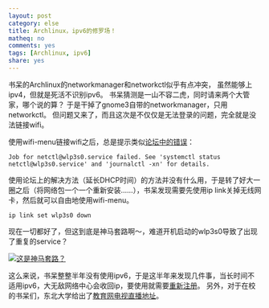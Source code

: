 ```yaml
---
layout: post 
category: else
title: Archlinux，ipv6的修罗场！
matheq: no
comments: yes
tags: [Archlinux, ipv6]
share: yes
---
```



书呆的Archlinux的networkmanager和networkctl似乎有点冲突， 虽然能够上ipv4，但就是死活不识别ipv6。
书呆猜测是一山不容二虎，同时请来两个大管家，哪个说的算？
于是干掉了gnome3自带的networkmanager，只用networkctl。
但问题又来了，而且这次是不仅仅是无法登录的问题，完全就是没法链接wifi。

使用wifi-menu链接wifi之后，总是提示类似[论坛中的错误](https://bbs.archlinux.org/viewtopic.php?id=178814)：

	Job for netctl@wlp3s0.service failed. See 'systemctl status netctl@wlp3s0.service' and 'journalctl -xn' for details.

使用论坛上的解决方法（延长DHCP时间）的方法并没有什么用，于是转了好大一圈之后（将网络包一个一个重新安装……），书呆发现需要先使用ip link关掉无线网卡，然后就可以自由地使用wifi-menu。

	ip link set wlp3s0 down

现在一切都好了，但这到底是神马套路啊～，难道开机启动的wlp3s0导致了出现了重复的service？

<a class="fancybox" rel="gallery1" href="http://ww4.sinaimg.cn/large/a69337f3jw1etxv16ftb2g20a007gx6p.gif" title="这是神马套路？"><img src="http://ww4.sinaimg.cn/large/a69337f3jw1etxv16ftb2g20a007gx6p.gif" alt="这是神马套路？" /></a>

这么来说，书呆整整半年没有使用ipv6，于是这半年来发现几件事，当长时间不适用ipv6，大无敌网络中心会收回ip，要使用就需要[重新注册](https://yanshuo.name/cn/2014/12/ipv6/)。
另外，对于在校的书呆们，东北大学给出了[教育网电视直播地址](http://hdtv.neu6.edu.cn/live-wall)。


